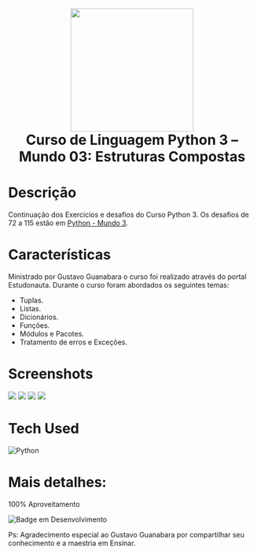 <div align="center">
 <h1> <img src="https://upload.wikimedia.org/wikipedia/commons/thumb/c/c3/Python-logo-notext.svg/1869px-Python-logo-notext.svg.png" width="250px"><br/>Curso de Linguagem Python 3 – Mundo 03: Estruturas Compostas</h1>
     </div>


# Descrição
Continuação dos Exercicios e desafios do Curso Python 3. Os desafios de 72 a 115 estão em [Python - Mundo 3](https://github.com/byttencourt/Python-Mundo-3).

# Características
Ministrado por Gustavo Guanabara o curso foi realizado através do portal Estudonauta.
Durante o curso foram abordados os seguintes temas:
- Tuplas.
- Listas.
- Dicionários.
- Funções.
- Módulos e Pacotes.
- Tratamento de erros e Exceções.


# Screenshots
 <img src="https://i.imgur.com/YFRreqZ.png"> 
 <img src="https://i.imgur.com/9TxSXop.png">
 <img src="https://i.imgur.com/941343H.png">
 <img src="https://i.imgur.com/UNETK4d.png">

 # Tech Used
 ![Python](https://img.shields.io/badge/python-3670A0?style=for-the-badge&logo=python&logoColor=ffdd54)
       
# Mais detalhes:
100% Aproveitamento
 
![Badge em Desenvolvimento](http://img.shields.io/static/v1?label=curso&message=concluido&color=GREEN&style=for-the-badge)<br>
 
Ps: Agradecimento especial ao Gustavo Guanabara por compartilhar seu conhecimento e a maestria em Ensinar. 
